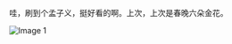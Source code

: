 哇，刷到个孟子义，挺好看的啊。上次，上次是春晚六朵金花。

![Image 1](https://files.e5n.cc/media_attachments/files/114/558/113/222/545/495/original/502cea2152b28280.jpg)